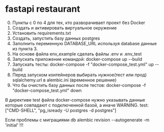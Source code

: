 # fastapi restaurant
0. Пункты с 0 по 4 для тех, кто разворачивает проект без Docker
1. Создать и активировать виртуальное окружение
2. Установить requirements.txt
3. Создать, запустить базу данных postgres 
4. Заполнить переменную DATABASE_URL используя database данные из пункта 3.
5. На основе файла env_example сделать файлы .env и .env_test
6. Запускать приложение командой: docker-compose up --build 
7. Запускать тесты: docker-compose -f "docker-compose_test.yml" up --build
8. Перед запуском контейнеров выбирать нужное(тест или прод) sqlalchemy.url в alembic.ini (временное решение)
9. Что бы очистить базу данных после тестов: docker-compose -f "docker-compose_test.yml" down



В директиве test файла docker-compose нужно указывать данные которые совпадают с подключенной базой, а иначе WARNING.
test: ["CMD-SHELL", "pg_isready -U postgres -d postgres"]

Если проблемы с миграциями db alembic revision --autogenerate -m 'initial' !!!

